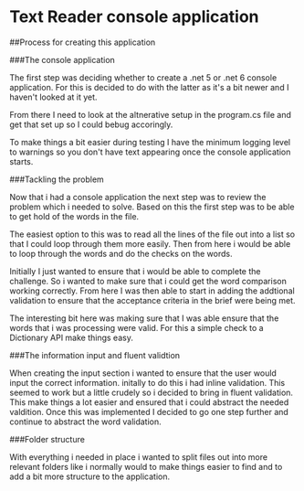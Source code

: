 # Text Reader console application

##Process for creating this application 

###The console application

The first step was deciding whether to create a .net 5 or .net 6 console application. For this is decided to do with the latter as it's a bit newer and I haven't looked at it yet. 

From there I need to look at the altnerative setup in the program.cs file and get that set up so I could bebug accoringly.

To make things a bit easier during testing I have the minimum logging level to warnings so you don't have text appearing once the console application starts. 

###Tackling the problem

Now that i had a console application the next step was to review the problem which i needed to solve. Based on this the first step was to be able to get hold of the words in the file.

The easiest option to this was to read all the lines of the file out into a list so that I could loop through them more easily. Then from here i would be able to loop through the words and do the checks on the words. 

Initially I just wanted to ensure that i would be able to complete the challenge. So i wanted to make sure that i could get the word comparison working correctly. From here I was then able to start in adding the addtional validation to ensure that the acceptance criteria in the brief were being met. 

The interesting bit here was making sure that I was able ensure that the words that i was processing were valid. For this a simple check to a Dictionary API make things easy. 

###The information input and fluent validtion

When creating the input section i wanted to ensure that the user would input the correct information. initally to do this i had inline validation. This seemed to work but a little crudely so i decided to bring in fluent validation. This make things a lot easier and ensured that i could abstract the needed valdition. Once this was implemented I decided to go one step further and continue to abstract the word validation.  

###Folder structure

With everything i needed in place i wanted to split files out into more relevant folders like i normally would to make things easier to find and to add a bit more structure to the application.